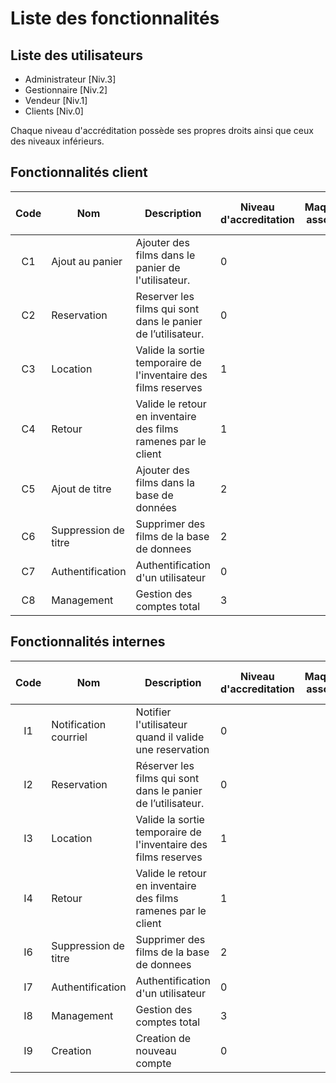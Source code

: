 # Liste des fonctionnalités

## Liste des utilisateurs
- Administrateur [Niv.3]
- Gestionnaire [Niv.2]
- Vendeur [Niv.1]
- Clients [Niv.0]

Chaque niveau d'accréditation possède ses propres droits ainsi que ceux des niveaux inférieurs.


## Fonctionnalités client 

Code | Nom | Description | Niveau d'accreditation | Maquette(s) associée(s) | Niveau de priorité
:---: | --- | --- | --- | :---: | --- 
C1 | Ajout au panier | Ajouter des films dans le panier de l'utilisateur. | 0 | N/A | 1 |
C2 | Reservation | Reserver les films qui sont dans le panier de l’utilisateur. | 0 | N/A | 1 |
C3 | Location | Valide la sortie temporaire de l'inventaire des films reserves | 1 | N/A | 1 |
C4 | Retour | Valide le retour en inventaire des films ramenes par le client | 1 | N/A | 1 |
C5 | Ajout de titre | Ajouter des films dans la base de données | 2 | N/A | 1 |
C6 | Suppression de titre | Supprimer des films de la base de donnees | 2 | N/A | 1 |
C7 | Authentification | Authentification d'un utilisateur | 0 | N/A | 2 |
C8 | Management | Gestion des comptes total | 3 | N/A | 3 |


## Fonctionnalités internes 
Code | Nom | Description | Niveau d'accreditation | Maquette(s) associée(s) | Niveau de priorité
:---: | --- | --- | --- | :---: | --- 
I1 | Notification courriel | Notifier l'utilisateur quand il valide une reservation | 0 | N/A | 1 |
I2 | Reservation | Réserver les films qui sont dans le panier de l’utilisateur. | 0 | N/A | 1 |
I3 | Location | Valide la sortie temporaire de l'inventaire des films reserves | 1 | N/A | 1 |
I4 | Retour | Valide le retour en inventaire des films ramenes par le client | 1 | N/A | 1 |
I6 | Suppression de titre | Supprimer des films de la base de donnees | 2 | N/A | 1 |
I7 | Authentification | Authentification d'un utilisateur | 0 | N/A | 2 |
I8 | Management | Gestion des comptes total | 3 | N/A | 3 |
I9 | Creation | Creation de nouveau compte | 0 | N/A | 2|
